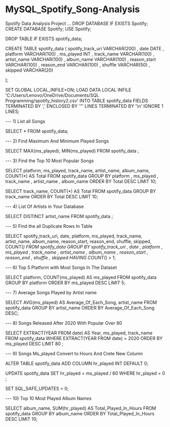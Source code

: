 # MySQL_Spotify_Song-Analysis
Spotify Data Analysis Project ...
DROP DATABASE IF EXISTS Spotify;
CREATE DATABASE Spotify;
USE Spotify;

DROP TABLE IF EXISTS spotify_data;

CREATE TABLE spotify_data (
spotify_track_uri VARCHAR(200) ,
date DATE ,
platform VARCHAR(100) ,
ms_played INT ,
track_name VARCHAR(100) ,
artist_name VARCHAR(100) ,
album_name VARCHAR(100) ,
reason_start VARCHAR(100) ,
reason_end VARCHAR(100) ,
shuffle VARCHAR(50) ,
skipped VARCHAR(20)

);

SET GLOBAL LOCAL_INFILE=ON;
LOAD DATA LOCAL INFILE 'C:/Users/Lenovo/OneDrive/Documents/SQL Programming/spotify_history2.csv'  INTO TABLE spotify_data
FIELDS TERMINATED BY ','
ENCLOSED BY '"'
LINES TERMINATED BY '\n'
IGNORE 1 LINES;


--- 1) List all Songs 

SELECT * FROM spotify_data;

--- 2) Find Maximum And Minimum Played Songs

SELECT MAX(ms_played), MIN(ms_played) 
FROM spotify_data ; 

--- 3) Find the Top 10 Most Popular Songs 

SELECT 
    platform,
    ms_played,
    track_name,
    artist_name,
    album_name,
    COUNT(*) AS Total
FROM
    spotify_data
GROUP BY platform , ms_played , track_name , artist_name , album_name
ORDER BY Total DESC
LIMIT 10;


SELECT 
    track_name, COUNT(*) AS Total
FROM
    spotify_data
GROUP BY track_name
ORDER BY Total DESC
LIMIT 10;

--- 4) List Of  Artists in Your Database 

SELECT DISTINCT artist_name FROM spotify_data ;

--- 5) Find the all Duplicate Rows In Table

SELECT 
    spotify_track_uri,
    date,
    platform,
    ms_played,
    track_name,
    artist_name,
    album_name,
    reason_start,
    reason_end,
    shuffle,
    skipped,
    COUNT(*)
FROM
    spotify_data
GROUP BY spotify_track_uri , date , platform , ms_played , track_name , artist_name , album_name , reason_start , reason_end , shuffle , skipped
HAVING COUNT(*) > 1;  


--- 6) Top 5 Platform with Most Songs In The Dataset

SELECT 
    platform, COUNT(ms_played) AS ms_played
FROM
    spotify_data
GROUP BY platform
ORDER BY ms_played DESC
LIMIT 5;


--- 7) Average Songs Played by Artist name 

SELECT 
    AVG(ms_played) AS Average_Of_Each_Song, artist_name
FROM
    spotify_data
GROUP BY artist_name
ORDER BY Average_Of_Each_Song DESC;

--- 8) Songs Released After 2020 With Popular Over 80 

SELECT EXTRACT(YEAR FROM date) AS Year, ms_played, track_name
FROM spotify_data
WHERE EXTRACT(YEAR FROM date) = 2020
ORDER BY ms_played DESC
LIMIT 80 ;

--- 9) Songs Ms_played Convert to Hours And Crete New Column 

ALTER TABLE spotify_data
ADD COLUMN hr_played INT DEFAULT 0;

UPDATE spotify_data 
SET hr_played = ms_played / 60
WHERE hr_played = 0 ;

SET SQL_SAFE_UPDATES = 0;

--- 10) Top 10 Most Played Album Names 

SELECT 
    album_name,
    SUM(hr_played) AS Total_Played_In_Hours
FROM
    spotify_data
GROUP BY album_name
ORDER BY Total_Played_In_Hours DESC
LIMIT 10;










